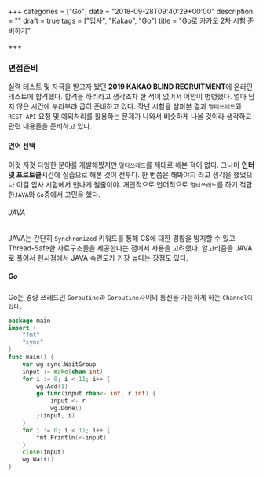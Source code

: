 +++
categories = ["Go"]
date = "2018-09-28T09:40:29+00:00"
description = ""
draft = true
tags = ["입사", "Kakao", "Go"]
title = "Go로 카카오 2차 시험 준비하기"

+++
### 면접준비

실력 테스트 및 자극을 받고자 봤던 **2019 KAKAO BLIND RECRUITMENT**에 온라인 테스트에 합격했다. 합격을 하리라고 생각조차 한 적이 없어서 어안이 벙벙했다. 얼마 남지 않은 시간에 부랴부랴 급히 준비하고 있다. 작년 시험을 살펴본 결과 `멀티쓰레드`와 `REST API` 요청 및 예외처리를 활용하는 문제가 나와서 비슷하게 나올 것이라 생각하고 관련 내용들을 준비하고 있다.

#### 언어 선택

이것 저것 다양한 분야를 개발해봤지만 `멀티쓰레드`를 제대로 해본 적이 없다. 그나마 **인터넷 프로토콜**시간에 실습으로 해본 것이 전부다. 한 번쯤은 해봐야지 라고 생각을 했었으나 이걸 입사 시험에서 만나게 될줄이야. 개인적으로 언어적으로  `멀티쓰레드`를 하기 적합한`JAVA`와 `Go`중에서 고민을 했다.

###### JAVA

JAVA는 간단히 `Synchronized` 키워드를 통해 CS에 대한 경합을 방지할 수 있고 Thread-Safe한 자료구조들을 제공한다는 점에서 사용을 고려했다. 알고리즘을 JAVA로 풀어서 현시점에서 JAVA 숙련도가 가장 높다는 장점도 있다.

##### Go

Go는 경량 쓰레드인 `Goroutine`과 `Goroutine`사이의 통신을 가능하게 하는 `Channel이 있다.`

```go
package main
import (
	"fmt"
	"sync"
)
func main() {
	var wg sync.WaitGroup
	input := make(chan int)
	for i := 0; i < 11; i++ {
		wg.Add(1)
		go func(input chan<- int, r int) {
			input <- r
			wg.Done()
		}(input, i)
	}
	for i := 0; i < 11; i++ {
		fmt.Println(<-input)
	}
	close(input)
	wg.Wait()
}
```